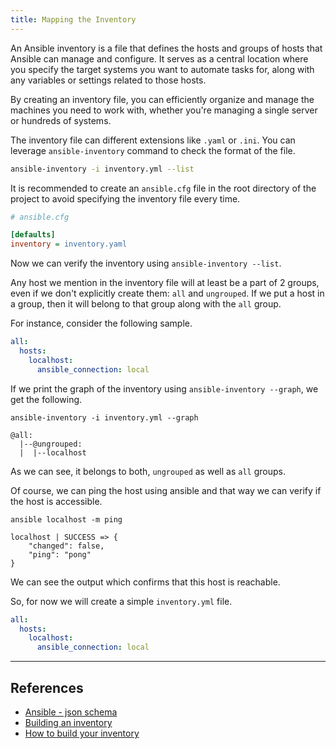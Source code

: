```yaml
---
title: Mapping the Inventory
---
```


An Ansible inventory is a file that defines the hosts and groups of hosts that Ansible can manage and configure. It serves as a central location where you specify the target systems you want to automate tasks for, along with any variables or settings related to those hosts.

By creating an inventory file, you can efficiently organize and manage the machines you need to work with, whether you're managing a single server or hundreds of systems.

The inventory file can different extensions like `.yaml` or `.ini`. You can leverage `ansible-inventory` command to check the format of the file.

```bash
ansible-inventory -i inventory.yml --list
```

It is recommended to create an `ansible.cfg` file in the root directory of the project to avoid specifying the inventory file every time.

```ini
# ansible.cfg

[defaults]
inventory = inventory.yaml
```

Now we can verify the inventory using `ansible-inventory --list`.

Any host we mention in the inventory file will at least be a part of 2 groups, even if we don't explicitly create them: `all` and `ungrouped`. If we put a host in a group, then it will belong to that group along with the `all` group.

For instance, consider the following sample.

```yaml
all:
  hosts:
    localhost:
      ansible_connection: local
```

If we print the graph of the inventory using `ansible-inventory --graph`, we get the following.

```shell
ansible-inventory -i inventory.yml --graph

@all:
  |--@ungrouped:
  |  |--localhost
```

As we can see, it belongs to both, `ungrouped` as well as `all` groups.

Of course, we can ping the host using ansible and that way we can verify if the host is accessible.

```shell
ansible localhost -m ping

localhost | SUCCESS => {
    "changed": false,
    "ping": "pong"
}
```

We can see the output which confirms that this host is reachable.

So, for now we will create a simple `inventory.yml` file.

```yaml
all:
  hosts:
    localhost:
      ansible_connection: local
```

---

## References

- [Ansible - json schema](https://github.com/ansible/ansible-lint/blob/main/src/ansiblelint/schemas/inventory.json)
- [Building an inventory](https://docs.ansible.com/ansible/latest/getting_started/get_started_inventory.html)
- [How to build your inventory](https://docs.ansible.com/ansible/latest/inventory_guide/intro_inventory.html)
